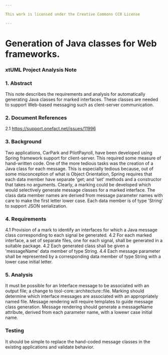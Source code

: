 ```yaml
---

This work is licensed under the Creative Commons CC0 License

---
```


# Generation of Java classes for Web frameworks.
### xtUML Project Analysis Note


### 1. Abstract

This note describes the requirements and analysis for automatically generating Java classes for marked interfaces.
These classes are needed to support Web-based messaging such as clent-server communication. 

### 2. Document References

<a id="2.1"></a>2.1 https://support.onefact.net/issues/11996

### 3. Background

Two applications, CarPark and PilotPayroll, have been developed using Spring framework support for client-server.
This required some measure of hand-written code. One of the more tedious tasks was the creation of a Java class for each 
message. This is especially tedious because, out of some misconception of what is Object Orientation, Spring requires 
that each data member have separate 'get; and 'set' methods and a constructor that takes no arguments.
Clearly, a marking could be developed which would selectively generate message classes for a marked interface.
The class data member names are derived from message parameter names with care to make the first letter lower case.
Each data member is of type 'String' to support JSON serialization.


### 4. Requirements

4.1 Provision of a mark to identify an interfaces for which a Java message class corresponding to each signal be generated.
4.2 For each marked interface, a set of separate files, one for each signal, shall be generated in a suitable package.
4.2 Each generated class shall be given a 'messageName' data member of type String.
4.4 Each message parameter shall be represented by a corresponding data member of type String with a lower case initial letter.

### 5. Analysis

It must be possible for an Interface message to be associated with an output file; a change to tool-core::architecture::file. 
Marking should determine which interface messages are associated with an appropriately named file.
Message rendering will require templates to guide message class generation.
Message rendering should generate a messageName attribute, derived from each parameter name, with a lowewr case initial name.

### Testing

It should be simple to replace the hand-coded message classes in the existing applications and validate behavior.



